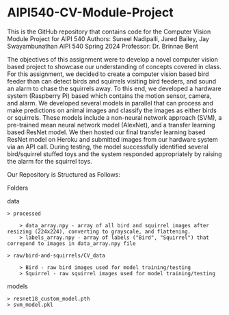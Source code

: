 # AIPI540-CV-Module-Project

This is the GitHub repository that contains code for the Computer Vision Module Project for AIPI 540
Authors: Suneel Nadipalli, Jared Bailey, Jay Swayambunathan 
AIPI 540 Spring 2024 
Professor: Dr. Brinnae Bent 

The objectives of this assignment were to develop a novel computer vision based project to showcase our understanding of concepts covered in class. For this assignment, we decided to create a computer vision based bird feeder than can detect birds and squirrels visiting bird feeders, and sound an alarm to chase the squirrels away. To this end, we developed a hardware system (Raspberry Pi) based which contains the motion sensor, camera, and alarm. We developed several models in parallel that can process and make predictions on animal images and classify the images as either birds or squirrels. These models include a non-neural network approach (SVM), a pre-trained mean neural network model (AlexNet), and a transfer learning based ResNet model. We then hosted our final transfer learning based ResNet model on Heroku and submitted images from our hardware system via an API call. During testing, the model successfully identified several bird/squirrel stuffed toys and the system responded appropriately by raising the alarm for the squirrel toys. 

Our Repository is Structured as Follows: 

Folders 

  data 

    > processed 

        > data_array.npy - array of all bird and squirrel images after resizing (224x224), converting to grayscale, and flattening.
        > labels_array.npy - array of labels ("Bird", "Squirrel") that correpond to images in data_array.npy file 

    > raw/bird-and-squirrels/CV_data

        > Bird - raw bird images used for model training/testing
        > Squirrel - raw squirrel images used for model training/testing

  models 

    > resnet18_custom_model.pth
    > svm_model.pkl

  
        
      

    
